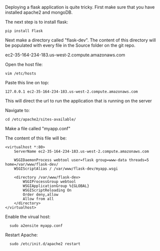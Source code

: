 Deploying a flask application is quite tricky.
First make sure that you have installed apache2 and mongoDB.

The next step is to install flask:
```
pip install Flask

```

Next make a directory called "flask-dev".
The content of this directory will be populated with every file in the Source folder on the git repo.

ec2-35-164-234-183.us-west-2.compute.amazonaws.com

Open the host file:

```
vim /etc/hosts

```

Paste this line on top:
```
127.0.0.1 ec2-35-164-234-183.us-west-2.compute.amazonaws.com

```

This will direct the url to run the application that is running on the server

Navigate to:
```
cd /etc/apache2/sites-available/

```

Make a file called "myapp.conf"

The content of this file will be:
```
<virtualhost *:80>
    ServerName ec2-35-164-234-183.us-west-2.compute.amazonaws.com

    WSGIDaemonProcess webtool user=flask group=www-data threads=5 home=/var/www/flask-dev/
    WSGIScriptAlias / /var/www/flask-dev/myapp.wsgi

    <directory /var/www/flask-dev>
        WSGIProcessGroup webtool
        WSGIApplicationGroup %{GLOBAL}
        WSGIScriptReloading On
        Order deny,allow
        Allow from all
    </directory>
</virtualhost>

```


Enable the virual host:
```
  sudo a2ensite myapp.conf

```


Restart Apache:
```
  sudo /etc/init.d/apache2 restart

```
